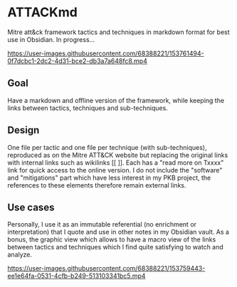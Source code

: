 # ATTACKmd
Mitre att&amp;ck framework tactics and techniques in markdown format for best use in Obsidian. In progress...

https://user-images.githubusercontent.com/68388221/153761494-0f7dcbc1-2dc2-4d31-bce2-db3a7a648fc8.mp4

## Goal
Have a markdown and offline version of the framework, while keeping the links between tactics, techniques and sub-techniques.

## Design
One file per tactic and one file per technique (with sub-techniques), reproduced as on the Mitre ATT&CK website but replacing the original links with internal links such as wikilinks [[ ]].
Each has a "read more on Txxxx" link for quick access to the online version.
I do not include the "software" and "mitigations" part which have less interest in my PKB project, the references to these elements therefore remain external links.

## Use cases
Personally, I use it as an immutable referential (no enrichment or interpretation) that I quote and use in other notes in my Obsidian vault.
As a bonus, the graphic view which allows to have a macro view of the links between tactics and techniques which I find quite satisfying to watch and analyze.

https://user-images.githubusercontent.com/68388221/153759443-ee1e64fa-0531-4cfb-b249-513103341bc5.mp4




